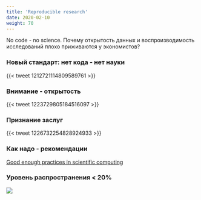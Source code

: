 ```yaml
---
title: 'Reproducible research'
date: 2020-02-10
weight: 70
---
```


No code - no science. Почему открытость 
данных и воспроизводимость исследований 
плохо приживаются у экономистов?

<!--more-->

### Новый стандарт: нет кода - нет науки

{{< tweet 1212721114809589761 >}}

### Внимание - открытость 

<!--
{{< tweet 1224397722683355136 >}}
-->

{{< tweet 1223729805184516097 >}}

### Признание заслуг

{{< tweet 1226732254828924933 >}}

### Как надо - рекомендации

[Good enough practices in scientific computing](https://journals.plos.org/ploscompbiol/article?id=10.1371/journal.pcbi.1005510)

### Уровень распространения < 20%

![](https://pbs.twimg.com/media/EObx0mDWAAIs3QP?format=jpg&name=medium)


<!--### 10 лет - не возраст

{{< tweet 1223153677554286594 >}}

- презентация Powerpoint

- Кейти Бауман
- Jupyter workflow

- DistillPUBS
- plosone

-->




